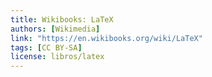 ```yaml
---
title: Wikibooks: LaTeX
authors: [Wikimedia]
link: "https://en.wikibooks.org/wiki/LaTeX"
tags: [CC BY-SA]
license: libros/latex
---
```



